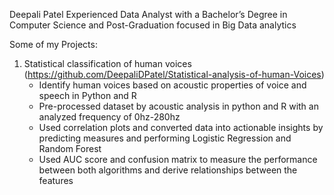 Deepali Patel
Experienced Data Analyst with a Bachelor’s Degree in Computer Science and Post-Graduation focused in Big Data analytics

Some of my Projects:

1. Statistical classification of human voices (https://github.com/DeepaliDPatel/Statistical-analysis-of-human-Voices)
   - Identify human voices based on acoustic properties of voice and speech in Python and R
   - Pre-processed dataset by acoustic analysis in python and R with an analyzed frequency of 0hz-280hz
   - Used correlation plots and converted data into actionable insights by predicting measures and performing
     Logistic Regression and Random Forest
   - Used AUC score and confusion matrix to measure the performance between both algorithms and derive
     relationships between the features
